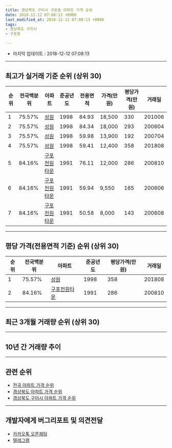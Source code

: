 ```yaml
---
title: 경상북도 구미시 구포동 아파트 가격 순위
date: 2018-12-12 07:08:13 +0900
last_modified_at: 2018-12-12 07:08:13 +0900
tags:
- 경상북도 구미시
- 구포동

---
```


* 마지막 업데이트 : 2018-12-12 07:08:13

---

## 최고가 실거래 기준 순위 (상위 30)


|순위|전국백분위|아파트|준공년도|전용면적|가격(만원)|평당가격(만원)|거래일|
|---|---|---|---|---|---|---|---|
|1|75.57%|[성원](https://search.naver.com/search.naver?query=%EA%B2%BD%EC%83%81%EB%B6%81%EB%8F%84+%EA%B5%AC%EB%AF%B8%EC%8B%9C+%EA%B5%AC%ED%8F%AC%EB%8F%99+%EC%84%B1%EC%9B%90)|1998|84.93|18,500|330|201006|
|2|75.57%|[성원](https://search.naver.com/search.naver?query=%EA%B2%BD%EC%83%81%EB%B6%81%EB%8F%84+%EA%B5%AC%EB%AF%B8%EC%8B%9C+%EA%B5%AC%ED%8F%AC%EB%8F%99+%EC%84%B1%EC%9B%90)|1998|84.34|18,000|293|200604|
|3|75.57%|[성원](https://search.naver.com/search.naver?query=%EA%B2%BD%EC%83%81%EB%B6%81%EB%8F%84+%EA%B5%AC%EB%AF%B8%EC%8B%9C+%EA%B5%AC%ED%8F%AC%EB%8F%99+%EC%84%B1%EC%9B%90)|1998|59.98|13,900|192|200704|
|4|75.57%|[성원](https://search.naver.com/search.naver?query=%EA%B2%BD%EC%83%81%EB%B6%81%EB%8F%84+%EA%B5%AC%EB%AF%B8%EC%8B%9C+%EA%B5%AC%ED%8F%AC%EB%8F%99+%EC%84%B1%EC%9B%90)|1998|59.41|12,400|358|201808|
|5|84.16%|[구포전원타운](https://search.naver.com/search.naver?query=%EA%B2%BD%EC%83%81%EB%B6%81%EB%8F%84+%EA%B5%AC%EB%AF%B8%EC%8B%9C+%EA%B5%AC%ED%8F%AC%EB%8F%99+%EA%B5%AC%ED%8F%AC%EC%A0%84%EC%9B%90%ED%83%80%EC%9A%B4)|1991|76.11|12,000|286|200810|
|6|84.16%|[구포전원타운](https://search.naver.com/search.naver?query=%EA%B2%BD%EC%83%81%EB%B6%81%EB%8F%84+%EA%B5%AC%EB%AF%B8%EC%8B%9C+%EA%B5%AC%ED%8F%AC%EB%8F%99+%EA%B5%AC%ED%8F%AC%EC%A0%84%EC%9B%90%ED%83%80%EC%9A%B4)|1991|59.94|9,550|165|200606|
|7|84.16%|[구포전원타운](https://search.naver.com/search.naver?query=%EA%B2%BD%EC%83%81%EB%B6%81%EB%8F%84+%EA%B5%AC%EB%AF%B8%EC%8B%9C+%EA%B5%AC%ED%8F%AC%EB%8F%99+%EA%B5%AC%ED%8F%AC%EC%A0%84%EC%9B%90%ED%83%80%EC%9A%B4)|1991|50.58|8,000|143|200608|


---

## 평당 가격(전용면적 기준) 순위 (상위 30)


|순위|전국백분위|아파트|준공년도|평당가격(만원)|거래일|
|---|---|---|---|---|---|
|1|75.57%|[성원](https://search.naver.com/search.naver?query=%EA%B2%BD%EC%83%81%EB%B6%81%EB%8F%84+%EA%B5%AC%EB%AF%B8%EC%8B%9C+%EA%B5%AC%ED%8F%AC%EB%8F%99+%EC%84%B1%EC%9B%90)|1998|358|201808|
|2|84.16%|[구포전원타운](https://search.naver.com/search.naver?query=%EA%B2%BD%EC%83%81%EB%B6%81%EB%8F%84+%EA%B5%AC%EB%AF%B8%EC%8B%9C+%EA%B5%AC%ED%8F%AC%EB%8F%99+%EA%B5%AC%ED%8F%AC%EC%A0%84%EC%9B%90%ED%83%80%EC%9A%B4)|1991|286|200810|


---

## 최근 3개월 거래량 순위 (상위 30)


<div style="width:100%;">
    <canvas id="deal_count_ranking" height="250"></canvas>
</div>


<script>
new Chart(document.getElementById("deal_count_ranking"), {
    type: 'horizontalBar',
    data: {
        labels: ['성원', '구포전원타운'],
        datasets: [{
            label: '실거래 수',
            data: [12, 5],
            borderColor: "rgba(255, 0, 128, 1)",
            backgroundColor: "rgba(255, 0, 128, 0.5)",
            fill: false,
        }]
    },
    options: {
        responsive: true,
        title: {
            display: true,
            text: '최근 3개월 거래량 순위'
        },
        tooltips: {
            mode: 'index',
            intersect: false,
            callbacks: {
                title: function(tooltipItems, data) {
                    return "실거래 수:";
                },
                label: function(tooltipItem, data) {
                    return data.labels[tooltipItem.index] + ": " + tooltipItem.xLabel;
                }
            }
        },
        hover: {
            mode: 'nearest',
            intersect: true
        },
        scales: {
            xAxes: [{
                display: true,
                scaleLabel: {
                    display: true,
                    labelString: '실거래 수'
                },
                ticks: {
                    suggestedMin: 0,
                }
            }],
            yAxes: [{
                display: true,
                ticks: {
                    autoSkip: false,
                    callback: function(value, index, values) {
                        if (value.length > 15)
                            return value.substr(0, 13) + "...";
                        else
                            return value;
                    }
                },
                scaleLabel: {
                    display: false,
                }
            }]
        }
    }
});

</script>


---

## 10년 간 거래량 추이


<div style="width:100%;">
    <canvas id="deal_progress" height="250"></canvas>
</div>

<script>
new Chart(document.getElementById("deal_progress"), {
    type: 'line',
    data: {
        labels: ['200812','200901','200902','200903','200904','200905','200906','200907','200908','200909','200910','200911','200912','201001','201002','201003','201004','201005','201006','201007','201008','201009','201010','201011','201012','201101','201102','201103','201104','201105','201106','201107','201108','201109','201110','201111','201112','201201','201202','201203','201204','201205','201206','201207','201208','201209','201210','201211','201212','201301','201302','201303','201304','201305','201306','201307','201308','201309','201310','201311','201312','201401','201402','201403','201404','201405','201406','201407','201408','201409','201410','201411','201412','201501','201502','201503','201504','201505','201506','201507','201508','201509','201510','201511','201512','201601','201602','201603','201604','201605','201606','201607','201608','201609','201610','201611','201612','201701','201702','201703','201704','201705','201706','201707','201708','201709','201710','201711','201712','201801','201802','201803','201804','201805','201806','201807','201808','201809','201810','201811','201812'],
        datasets: [{
            label: '실거래 수',
            pointRadius: 1,
            data: [4, 6, 6, 12, 6, 8, 6, 7, 9, 8, 10, 2, 8, 11, 7, 5, 8, 3, 11, 3, 19, 27, 31, 15, 53, 24, 10, 29, 32, 16, 24, 12, 17, 11, 15, 13, 19, 8, 10, 17, 11, 16, 8, 13, 11, 10, 15, 7, 12, 13, 8, 34, 21, 18, 9, 12, 6, 15, 14, 7, 8, 9, 14, 9, 9, 6, 13, 15, 11, 9, 11, 13, 9, 11, 6, 7, 8, 7, 11, 8, 9, 11, 13, 11, 8, 3, 6, 16, 7, 17, 10, 13, 15, 9, 8, 9, 11, 8, 9, 8, 8, 4, 9, 5, 6, 13, 9, 10, 4, 8, 8, 8, 9, 6, 6, 16, 12, 11, 11, 4, 2],
            borderColor: "rgba(255, 201, 14, 1)",
            backgroundColor: "rgba(255, 201, 14, 0.5)",
            fill: true,
        }]
    },
    options: {
        responsive: true,
        title: {
            display: true,
            text: '10년간 거래량 추이'
        },
        tooltips: {
            mode: 'index',
            intersect: false,
        },
        hover: {
            mode: 'nearest',
            intersect: true
        },
        scales: {
            xAxes: [{
                display: true,
                scaleLabel: {
                    display: true,
                    labelString: '년/월'
                }
            }],
            yAxes: [{
                display: true,
                ticks: {
                    suggestedMin: 0,
                },
                scaleLabel: {
                    display: true,
                    labelString: '실거래 수'
                }
            }]
        }
    }
});

</script>


---

## 관련 순위

- [전국 아파트 가격 순위](https://inasie.github.io/apt-ranking/전국)
- [경상북도 아파트 가격 순위](https://inasie.github.io/apt-ranking/경상북도)
- [경상북도 구미시 아파트 가격 순위](https://inasie.github.io/apt-ranking/경상북도-구미시)


---

## 개발자에게 버그리포트 및 의견전달

- [카카오톡 오픈채팅](https://open.kakao.com/o/gLJUAP4)
- [텔레그램](https://t.me/inasie)

